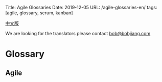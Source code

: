 Title: Agile Glossaries
Date: 2019-12-05
URL: /agile-glossaries-en/
tags: [agile, glossary, scrum, kanban]

[中文版](/agile-glossaries-cn/)

We are looking for the translators
please contact bob@bobjiang.com

# Glossary

## Agile

